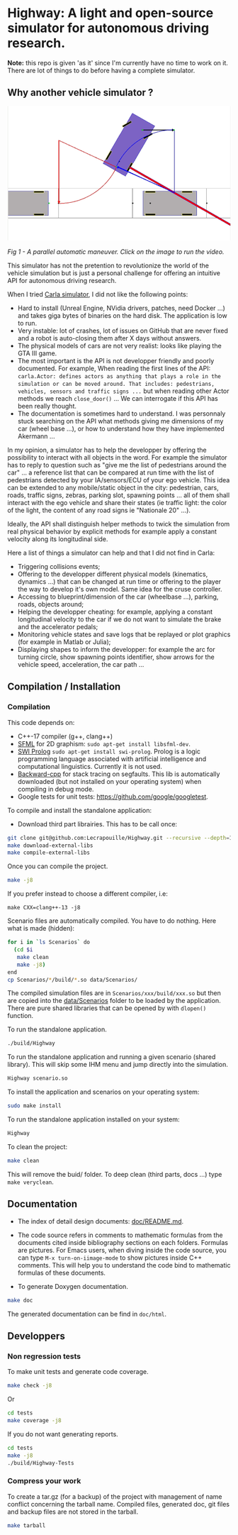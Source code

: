 # Highway: A light and open-source simulator for autonomous driving research.

**Note:** this repo is given 'as it' since I'm currently have no time to work on it. There are lot of things to do before
having a complete simulator.

## Why another vehicle simulator ?

[![Auto parking](src/ECUs/AutoParkECU/doc/Parallel/demo.png)](https://www.youtube.com/shorts/ZNt48pTXtO0)

*Fig 1 - A parallel automatic maneuver. Click on the image to run the video.*

This simulator has not the pretention to revolutionize the world of the vehicle simulation but is just a personal challenge for offering an intuitive API for autonomous driving research.

When I tried [Carla simulator](https://github.com/carla-simulator/carla), I did not like the following points:
- Hard to install (Unreal Engine, NVidia drivers, patches, need Docker ...) and takes giga bytes of binaries on the hard disk. The application is low to run.
- Very instable: lot of crashes, lot of issues on GitHub that are never fixed and a robot is auto-closing them after X days without answers.
- The physical models of cars are not very realist: looks like playing the GTA III game.
- The most important is the API is not developper friendly and poorly documented. For example, When reading the first lines of the API: `carla.Actor: defines actors as anything that plays a role in the simulation or can be moved around. That includes: pedestrians, vehicles, sensors and traffic signs ...` but when reading other Actor methods we reach `close_door()` ... We can interrogate if this API has been really thought.
- The documentation is sometimes hard to understand. I was personnaly stuck searching on the API what methods giving me dimensions of my car (wheel base ...), or how to understand how they have implemented Akermann ...

In my opinion, a simulator has to help the developper by offering the possibility to interact with all objects in the word. For example the simulator has to reply to question such as "give me the list of pedestrians around the car" ... a reference list that can be compared at run time with the list of pedestrians detected by your IA/sensors/ECU of your ego vehicle. This idea can be extended to any mobile/static object in the city: pedestrian, cars, roads, traffic signs, zebras, parking slot, spawning points ... all of them shall interact with the ego vehicle and share their states (ie traffic light: the color of the light, the content of any road signs ie "Nationale 20" ...).

Ideally, the API shall distinguish helper methods to twick the simulation from real physical behavior by explicit methods for example apply a constant velocity along its longitudinal side.

Here a list of things a simulator can help and that I did not find in Carla:
- Triggering collisions events;
- Offering to the developper different physical models (kinematics, dynamics ...) that can be changed at run time or offering to the player the way to develop it's own model. Same idea for the cruse controller.
- Accessing to blueprint/dimension of the car (wheelbase ...), parking, roads, objects around;
- Helping the developper cheating: for example, applying a constant longitudinal velocity to the car if we do not want to simulate the brake and the accelerator pedals;
- Monitoring vehicle states and save logs that be replayed or plot graphics (for example in Matlab or Julia);
- Displaying shapes to inform the developper: for example the arc for turning circle, show spawning points identifier, show arrows for the vehicle speed, acceleration, the car path ...

## Compilation / Installation

### Compilation

This code depends on:
- C++-17 compiler (g++, clang++)
- [SFML]( https://www.sfml-dev.org/) for 2D graphism: `sudo apt-get install libsfml-dev`.
- [SWI Prolog](https://www.swi-prolog.org/) `sudo apt-get install swi-prolog`. Prolog is a logic programming language associated with artificial intelligence and computational linguistics. Currently it is not used.
- [Backward-cpp](https://github.com/bombela/backward-cpp) for stack tracing on segfaults.
  This lib is automatically downloaded (but not installed on your operating system) when compiling in debug mode.
- Google tests for unit tests: https://github.com/google/googletest.

To compile and install the standalone application:

- Download third part librairies. This has to be call once:
```sh
git clone git@github.com:Lecrapouille/Highway.git --recursive --depth=1
make download-external-libs
make compile-external-libs
```

Once you can compile the project.

```sh
make -j8
```

If you prefer instead to choose a different compiler, i.e:
```
make CXX=clang++-13 -j8
```

Scenario files are automatically compiled. You have to do nothing. Here what is made (hidden):

```sh
for i in `ls Scenarios` do
  (cd $i
   make clean
   make -j8)
end
cp Scenarios/*/build/*.so data/Scenarios/
```

The compiled simulation files are in `Scenarios/xxx/build/xxx.so` but then are copied
into the [data/Scenarios](data/Scenarios/) folder to be loaded by the application. There are pure shared libraries that
can be opened by with `dlopen()` function.


To run the standalone application.
```sh
./build/Highway
```

To run the standalone application and running a given scenario (shared library).
This will skip some IHM menu and jump directly into the simulation.

```sh
Highway scenario.so
```

To install the application and scenarios on your operating system:

```sh
sudo make install
```

To run the standalone application installed on your system:

```sh
Highway
```

To clean the project:
```sh
make clean
```

This will remove the buid/ folder. To deep clean (third parts, docs ...) type `make veryclean`.

## Documentation

- The index of detail design documents: [doc/README.md](doc/README.md).

-  The code source refers in comments to mathematic formulas from the documents
cited inside bibliography sections on each folders. Formulas are pictures. For
Emacs users, when diving inside the code source, you can type `M-x turn-on-iimage-mode`
to show pictures inside C++ comments. This will help you to understand the code bind
to mathematic formulas of these documents.

- To generate Doxygen documentation.

```sh
make doc
```

The generated documentation can be find in `doc/html`.

## Developpers

### Non regression tests

To make unit tests and generate code coverage.

```sh
make check -j8
```

Or

```sh
cd tests
make coverage -j8
```

If you do not want generating reports.

```sh
cd tests
make -j8
./build/Highway-Tests
```

### Compress your work

To create a tar.gz (for a backup) of the project with management of name conflict concerning the tarball name. Compiled files, generated doc, git files and backup files are not stored in the tarball.

```sh
make tarball
```
